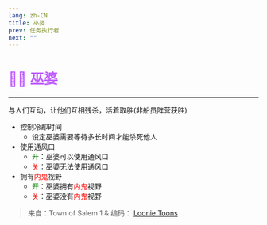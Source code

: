 ```yaml
---
lang: zh-CN
title: 巫婆
prev: 任务执行者
next: ""
---
```


# <font color="#bf5fff">🧙‍♀️ <b>巫婆</b></font> <Badge text="Benign" type="tip" vertical="middle"/>

***

与人们互动，让他们互相残杀，活着取胜(非船员阵营获胜)

- 控制冷却时间
  - 设定巫婆需要等待多长时间才能杀死他人
- 使用通风口
  - <font color=green>开</font>：巫婆可以使用通风口
  - <font color=red>关</font>：巫婆无法使用通风口
- 拥有<font color=red>内鬼</font>视野
  - <font color=green>开</font>：巫婆拥有<font color=red>内鬼</font>视野
  - <font color=red>关</font>：巫婆没有<font color=red>内鬼</font>视野

> 来自：Town of Salem 1 & 编码： [Loonie Toons](https://github.com/Loonie-Toons)
